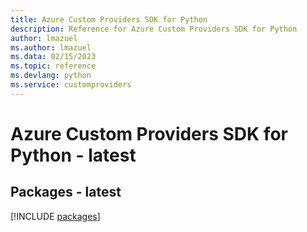 ```yaml
---
title: Azure Custom Providers SDK for Python
description: Reference for Azure Custom Providers SDK for Python
author: lmazuel
ms.author: lmazuel
ms.data: 02/15/2023
ms.topic: reference
ms.devlang: python
ms.service: customproviders
---
```

# Azure Custom Providers SDK for Python - latest
## Packages - latest
[!INCLUDE [packages](custom-providers-index.md)]